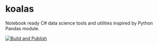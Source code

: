 # koalas
Notebook ready C# data science tools and utilities inspired by Python Pandas module.

[![Build and Publish](https://github.com/csim/koalas/actions/workflows/build.yml/badge.svg)](https://github.com/csim/koalas/actions/workflows/build.yml)
